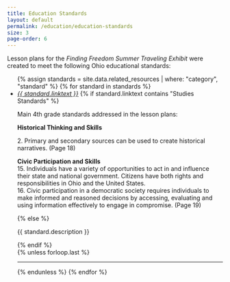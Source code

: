 ```yaml
---
title: Education Standards
layout: default
permalink: /education/education-standards
size: 3
page-order: 6
---
```


Lesson plans for the *Finding Freedom Summer Traveling Exhibit* were created to meet the following Ohio educational standards:


<ul class="list-unstyled">
    {% assign standards = site.data.related_resources | where: "category", "standard" %}
    {% for standard in standards %}
    <li class="mt-4 pb-2">
        <a href="{{ standard.url }}" target="_blank" class="h2"><i>{{ standard.linktext }}</i></a>
        {% if standard.linktext contains "Studies Standards" %}
        <p>Main 4th grade standards addressed in the lesson plans:</p>
            <div class="ps-5"><b>Historical Thinking and Skills</b>
            <p>2. Primary and secondary sources can be used to create historical narratives. (Page 18)</p>
            <p class="mb-0"><b>Civic Participation and Skills</b><br />15. Individuals have a variety of opportunities to act in and influence their state and national government. Citizens have both rights and responsibilities in Ohio and the United States.<br />16. Civic participation in a democratic society requires individuals to make informed and reasoned decisions by accessing, evaluating and using information effectively to engage in compromise. (Page 19)</p>
            </div>
        {% else %}
        <p>{{ standard.description }}</p>
        {% endif %}
    </li>
    {% unless forloop.last %}
    <hr>
    {% endunless %}
    {% endfor %}
</ul>